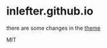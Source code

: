# inlefter.github.io

there are some changes in the [theme](https://github.com/kitian616/jekyll-TeXt-theme)

MIT